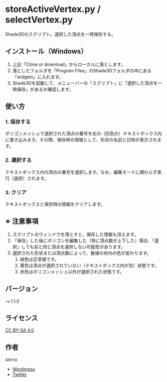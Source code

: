 # storeActiveVertex.py / selectVertex.py
Shade3Dのスクリプト。選択した頂点を一時保存する。

## インストール（Windows）
1. 上記「Clone or download」からローカルに落とします。
2. 落としたフォルダを「Program Files」のShade3Dフォルダの中にある「widgets」に入れます。
3. Shade3Dを起動して、メニューバーの「スクリプト」に「選択した頂点を一時保存」があるか確認します。

## 使い方
### 1. 保存する
ポリゴンメッシュで選択された頂点の番号を右の（灰色の）テキストボックス内に書き込みます。その際、保存時の情報として、形状の名前と日時が表示されます。

### 2. 選択する
テキストボックス内の頂点の番号を選択します。なお、編集モードに関わらず実行（選択）されます。


### 3. クリア
テキストボックスと保存時の情報をクリアします。

## ※ 注意事項
1. スクリプトのウィンドウを落とすと、保存した情報も消えます。
2. 「保存」した後にポリゴンを編集した（特に頂点数が上下した）場合、「選択」しても前と同じ頂点を選択しない可能性があります。
3. 選択された形状または頂点数によって、数値の枠内の色が変わります。
   1. 緑色は正常値です。
   2. 黄色は頂点が選択されていない（テキストボックス内が空）状態です。
   3. 赤色はポリゴンメッシュ以外が選択された状態です。

## バージョン
-v 1.1.0

## ライセンス
[CC BY-SA 4.0](https://creativecommons.org/licenses/by-sa/4.0/)

## 作者
sierra  
- [Wordpress](http://tenteroring.luna.ddns.vc/sierra/)  
- [Twitter](https://twitter.com/sierra2501?lang=ja)
